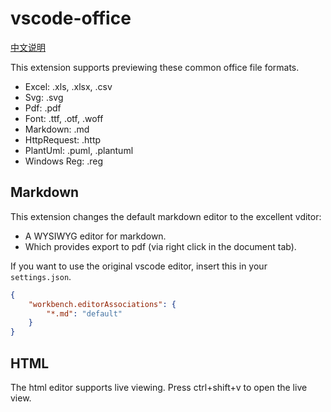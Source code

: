 # vscode-office

[中文说明](README-CN.md)

This extension supports previewing these common office file formats.

- Excel: .xls, .xlsx, .csv
- Svg: .svg
- Pdf: .pdf
- Font: .ttf, .otf, .woff
- Markdown: .md
- HttpRequest: .http
- PlantUml: .puml, .plantuml
- Windows Reg: .reg

## Markdown

This extension changes the default markdown editor to the excellent vditor:

- A WYSIWYG editor for markdown.
- Which provides export to pdf (via right click in the document tab).

If you want to use the original vscode editor, insert this in your `settings.json`.

```json
{
    "workbench.editorAssociations": {
        "*.md": "default"
    }
}
```

## HTML

The html editor supports live viewing.   Press ctrl+shift+v to open the live view.
